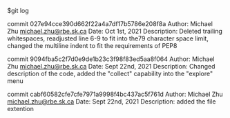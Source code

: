 $git log

commit 027e94cce390d662f22a4a7df17b5786e208f8a
Author: Michael Zhu <michael.zhu@rbe.sk.ca>
Date: Oct 1st, 2021
Description: Deleted trailing whitespaces, readjusted line 6-9
to fit into the79 character space limit, changed the multiline
indent to fit the requirements of PEP8

commit 9094fba5c2f7d0e9de1b23c3f98f83ed5aa8f064
Author: Michael Zhu <michael.zhu@rbe.sk.ca>
Date: Sept 22nd, 2021
Description: Changed description of the code, added the 
"collect" capability into the "explore" menu

commit cabf60582cfe7cfe7971a9998f4bc437ac5f761d
Author: Michael Zhu <michael.zhu@rbe.sk.ca>
Date: Sept 22nd, 2021
Description: added the file extention

